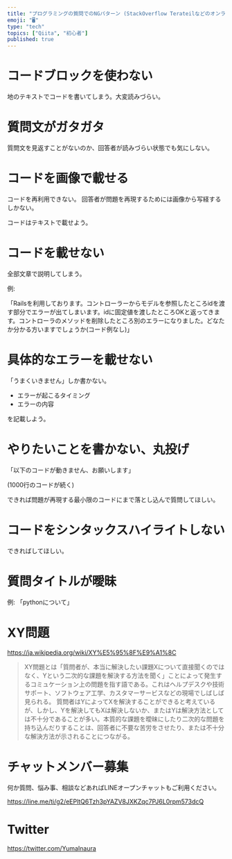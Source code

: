 ```yaml
---
title: "プログラミングの質問でのNGパターン (StackOverflow Terateilなどのオンラインで)"
emoji: "🖥"
type: "tech"
topics: ["Qiita", "初心者"]
published: true
---
```


# コードブロックを使わない

地のテキストでコードを書いてしまう。大変読みづらい。

# 質問文がガタガタ

質問文を見返すことがないのか、回答者が読みづらい状態でも気にしない。

# コードを画像で載せる

コードを再利用できない。
回答者が問題を再現するためには画像から写経するしかない。

コードはテキストで載せよう。

# コードを載せない

全部文章で説明してしまう。

例:

「Railsを利用しております。コントローラーからモデルを参照したところidを渡す部分でエラーが出てしまいます。idに固定値を渡したところOKと返ってきます。コントローラのメソッドを削除したところ別のエラーになりました。どなたか分かる方いますでしょうか(コード例なし)」

# 具体的なエラーを載せない

「うまくいきません」しか書かない。

- エラーが起こるタイミング
- エラーの内容

を記載しよう。

# やりたいことを書かない、丸投げ

「以下のコードが動きません、お願いします」

(1000行のコードが続く)

できれば問題が再現する最小限のコードにまで落とし込んで質問してほしい。

# コードをシンタックスハイライトしない

できればしてほしい。

# 質問タイトルが曖昧

例: 「pythonについて」


# XY問題

https://ja.wikipedia.org/wiki/XY%E5%95%8F%E9%A1%8C

>XY問題とは「質問者が、本当に解決したい課題Xについて直接聞くのではなく、Yという二次的な課題を解決する方法を聞く」ことによって発生するコミュケーション上の問題を指す語である。これはヘルプデスクや技術サポート、ソフトウェア工学、カスタマーサービスなどの現場でしばしば見られる。
>質問者はYによってXを解決することができると考えているが、しかし、Yを解決してもXは解決しないか、またはYは解決方法としては不十分であることが多い。本質的な課題を曖昧にしたり二次的な問題を持ち込んだりすることは、回答者に不要な苦労をさせたり、または不十分な解決方法が示されることにつながる。


# チャットメンバー募集


何か質問、悩み事、相談などあればLINEオープンチャットもご利用ください。

https://line.me/ti/g2/eEPltQ6Tzh3pYAZV8JXKZqc7PJ6L0rpm573dcQ


# Twitter

https://twitter.com/YumaInaura

